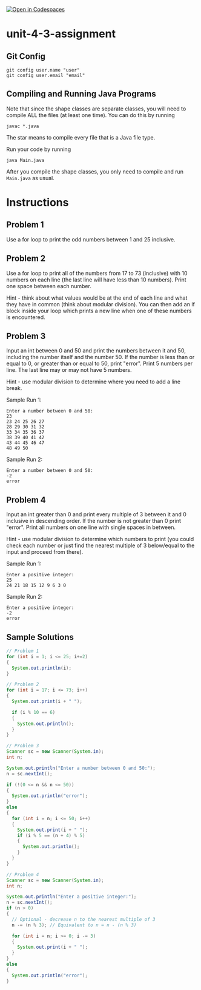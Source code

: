 [![Open in Codespaces](https://classroom.github.com/assets/launch-codespace-2972f46106e565e64193e422d61a12cf1da4916b45550586e14ef0a7c637dd04.svg)](https://classroom.github.com/open-in-codespaces?assignment_repo_id=21212583)
# unit-4-3-assignment

## Git Config
```
git config user.name "user"
git config user.email "email"
```

## Compiling and Running Java Programs
Note that since the shape classes are separate classes, you will need to compile ALL the files (at least one time).  You can do this by running
```
javac *.java
```
The star means to compile every file that is a Java file type.

Run your code by running
```
java Main.java
```

After you compile the shape classes, you only need to compile and run `Main.java` as usual.

# Instructions  

## Problem 1
Use a for loop to print the odd numbers between 1 and 25 inclusive.

## Problem 2
Use a for loop to print all of the numbers from 17 to 73 (inclusive) with 10 numbers on each line (the last line will have less than 10 numbers). Print one space between each number.

Hint - think about what values would be at the end of each line and what they have in common (think about modular division). You can then add an if block inside your loop which prints a new line when one of these numbers is encountered.

## Problem 3
Input an int between 0 and 50 and print the numbers between it and 50, including the number itself and the number 50. If the number is less than or equal to 0, or greater than or equal to 50, print "error". Print 5 numbers per line. The last line may or may not have 5 numbers.

Hint - use modular division to determine where you need to add a line break.

Sample Run 1:
```
Enter a number between 0 and 50:
23
23 24 25 26 27 
28 29 30 31 32 
33 34 35 36 37 
38 39 40 41 42 
43 44 45 46 47 
48 49 50
```
Sample Run 2:
```
Enter a number between 0 and 50:
-2
error
```

## Problem 4
Input an int greater than 0 and print every multiple of 3 between it and 0 inclusive in descending order. If the number is not greater than 0 print "error". Print all numbers on one line with single spaces in between.

Hint - use modular division to determine which numbers to print (you could check each number or just find the nearest multiple of 3 below/equal to the input and proceed from there).

Sample Run 1:
```
Enter a positive integer:
25
24 21 18 15 12 9 6 3 0 
```
Sample Run 2:
```
Enter a positive integer:
-2
error
```

## Sample Solutions
```java
// Problem 1
for (int i = 1; i <= 25; i+=2)
{
  System.out.println(i);
}

// Problem 2
for (int i = 17; i <= 73; i++)
{
  System.out.print(i + " ");

  if (i % 10 == 6)
  {
    System.out.println();
  }
}

// Problem 3
Scanner sc = new Scanner(System.in);
int n;

System.out.println("Enter a number between 0 and 50:");
n = sc.nextInt();

if (!(0 <= n && n <= 50))
{
  System.out.println("error");
}
else
{
  for (int i = n; i <= 50; i++)
  {
    System.out.print(i + " ");
    if (i % 5 == (n + 4) % 5)
    {
      System.out.println();
    }
  }
}

// Problem 4
Scanner sc = new Scanner(System.in);
int n;

System.out.println("Enter a positive integer:");
n = sc.nextInt();
if (n > 0)
{
  // Optional - decrease n to the nearest multiple of 3
  n -= (n % 3);	// Equivalent to n = n - (n % 3)

  for (int i = n; i >= 0; i -= 3)
  {
    System.out.print(i + " ");
  }
}
else
{
  System.out.println("error");
}
```
